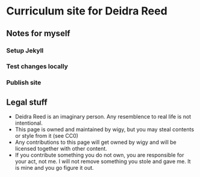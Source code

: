# Curriculum site for Deidra Reed

## Notes for myself

### Setup Jekyll

### Test changes locally

### Publish site

## Legal stuff

- Deidra Reed is an imaginary person. Any resemblence to real life is not intentional.
- This page is owned and maintained by wigy, but you may steal contents or style from it (see CC0)
- Any contributions to this page will get owned by wigy and will be licensed together with other content.
- If you contribute something you do not own, you are responsible for your act, not me. I will not remove something you stole and gave me. It is mine and you go figure it out.
